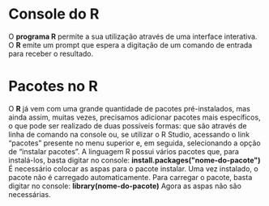 # Console do R

O **programa R** permite a sua utilização através de uma interface interativa. O **R** emite um prompt que espera a digitação de um comando de entrada para receber o resultado.  

# Pacotes no R

 O **R** já vem com uma grande quantidade de pacotes pré-instalados, mas ainda assim, muitas vezes, precisamos adicionar pacotes mais específicos, o que pode ser realizado de duas possíveis formas: que são através de linha de comando na console ou, se utilizar o R Studio, acessando o link “pacotes” presente no menu superior e, em seguida, selecionando a opção de “instalar pacotes”.
 A linguagem R possui vários pacotes que, para instalá-los, basta digitar no console: 
<b>install.packages("nome-do-pacote")</b>
É necessário colocar as aspas para o pacote instalar. Uma vez instalado, o pacote não é carregado automaticamente.
Para carregar o pacote, basta digitar no console:
<b>library(nome-do-pacote)</b>
Agora as aspas não são necessárias.

